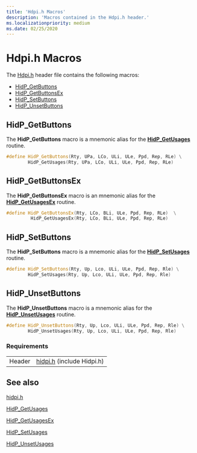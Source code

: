 ```yaml
---
title: 'Hdpi.h Macros'
description: 'Macros contained in the Hdpi.h header.'
ms.localizationpriority: medium
ms.date: 02/25/2020
---
```


# Hdpi.h Macros

The [Hdpi.h](https://docs.microsoft.com/windows-hardware/drivers/ddi/hidpi/) header file contains the following macros:

- [HidP\_GetButtons](#hidp_getbuttons)
- [HidP\_GetButtonsEx](#hidp_getbuttonsex)
- [HidP\_SetButtons](#hidp_setbuttons)
- [HidP\_UnsetButtons](#hidp_unsetbuttons)

## HidP\_GetButtons

The **HidP\_GetButtons** macro is a mnemonic alias for the [**HidP\_GetUsages**](https://docs.microsoft.com/windows-hardware/drivers/ddi/hidpi/nf-hidpi-hidp_getusages) routine.

```cpp
#define HidP_GetButtons(Rty, UPa, LCo, ULi, ULe, Ppd, Rep, RLe) \
        HidP_GetUsages(Rty, UPa, LCo, ULi, ULe, Ppd, Rep, RLe)
```

## HidP\_GetButtonsEx

The **HidP\_GetButtonsEx** macro is an mnemonic alias for the [**HidP\_GetUsagesEx**](https://docs.microsoft.com/windows-hardware/drivers/ddi/hidpi/nf-hidpi-hidp_getusagesex) routine.

```cpp
#define HidP_GetButtonsEx(Rty, LCo, BLi, ULe, Ppd, Rep, RLe)  \
         HidP_GetUsagesEx(Rty, LCo, BLi, ULe, Ppd, Rep, RLe)
```

## HidP\_SetButtons

The **HidP\_SetButtons** macro is a mnemonic alias for the [**HidP\_SetUsages**](https://docs.microsoft.com/windows-hardware/drivers/ddi/hidpi/nf-hidpi-hidp_setusages) routine.

```cpp
#define HidP_SetButtons(Rty, Up, Lco, ULi, ULe, Ppd, Rep, Rle) \
        HidP_SetUsages(Rty, Up, Lco, ULi, ULe, Ppd, Rep, Rle)
```

## HidP\_UnsetButtons

The **HidP\_UnsetButtons** macro is a mnemonic alias for the [**HidP\_UnsetUsages**](https://docs.microsoft.com/windows-hardware/drivers/ddi/hidpi/nf-hidpi-hidp_unsetusages) routine.

```cpp
#define HidP_UnsetButtons(Rty, Up, Lco, ULi, ULe, Ppd, Rep, Rle) \
        HidP_UnsetUsages(Rty, Up, Lco, ULi, ULe, Ppd, Rep, Rle)
```

### Requirements

| | |
| --- | --- |
| Header | [hidpi.h](https://docs.microsoft.com/windows-hardware/drivers/ddi/hidpi/) (include Hidpi.h) |

## See also

[hidpi.h](https://docs.microsoft.com/windows-hardware/drivers/ddi/hidpi/)

[HidP\_GetUsages](https://docs.microsoft.com/windows-hardware/drivers/ddi/hidpi/nf-hidpi-hidp_getusages)

[HidP\_GetUsagesEx](https://docs.microsoft.com/windows-hardware/drivers/ddi/hidpi/nf-hidpi-hidp_getusagesex)

[HidP\_SetUsages](https://docs.microsoft.com/windows-hardware/drivers/ddi/hidpi/nf-hidpi-hidp_setusages)

[HidP\_UnsetUsages](https://docs.microsoft.com/windows-hardware/drivers/ddi/hidpi/nf-hidpi-hidp_unsetusages)

